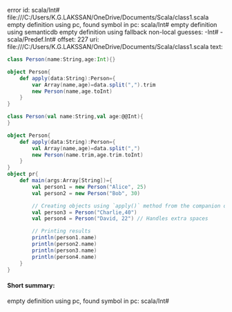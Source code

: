 error id: scala/Int#
file:///C:/Users/K.G.LAKSSAN/OneDrive/Documents/Scala/class1.scala
empty definition using pc, found symbol in pc: scala/Int#
empty definition using semanticdb
empty definition using fallback
non-local guesses:
	 -Int#
	 -scala/Predef.Int#
offset: 227
uri: file:///C:/Users/K.G.LAKSSAN/OneDrive/Documents/Scala/class1.scala
text:
```scala
class Person(name:String,age:Int){}

object Person{
    def apply(data:String):Person={
        var Array(name,age)=data.split(",").trim
        new Person(name,age.toInt)
    }
}

class Person(val name:String,val age:@@Int){
}

object Person{
    def apply(data:String):Person={
        val Array(name,age)=data.split(",")
        new Person(name.trim,age.trim.toInt)
    }
}
object pr{
    def main(args:Array[String])={
        val person1 = new Person("Alice", 25)
        val person2 = new Person("Bob", 30)

        // Creating objects using `apply()` method from the companion object
        val person3 = Person("Charlie,40")
        val person4 = Person("David, 22") // Handles extra spaces

        // Printing results
        println(person1.name)
        println(person2.name)
        println(person3.name)
        println(person4.name)
    }
}
```


#### Short summary: 

empty definition using pc, found symbol in pc: scala/Int#